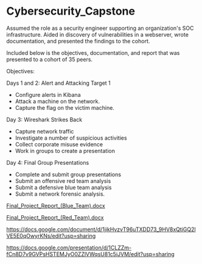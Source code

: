 # Cybersecurity_Capstone
Assumed the role as a security engineer supporting an organization's SOC infrastructure. Aided in discovery of vulnerabilities in a webserver, wrote documentation, and presented the findings to the cohort.

Included below is the objectives, documentation, and report that was presented to a cohort of 35 peers.

Objectives:

Days 1 and 2: Alert and Attacking Target 1

- Configure alerts in Kibana
- Attack a machine on the network.
- Capture the flag on the victim machine.



Day 3: Wireshark Strikes Back

- Capture network traffic
- Investigate a number of suspicious activities
- Collect corporate misuse evidence
- Work in groups to create a presentation



Day 4: Final Group Presentations

- Complete and submit group presentations
- Submit an offensive red team analysis
- Submit a defensive blue team analysis
- Submit a network forensic analysis.

[Final_Project_Report_(Blue_Team).docx](https://github.com/GGlasco21/Cybersecurity_Capstone/files/7620758/Final_Project_Report_.Blue_Team.docx)

[Final_Project_Report_(Red_Team).docx](https://github.com/GGlasco21/Cybersecurity_Capstone/files/7620761/Final_Project_Report_.Red_Team.docx)

https://docs.google.com/document/d/1jikHvzvT96uTXDD73_9HV8xQtiGQ2lVE5E0qOwyrKNs/edit?usp=sharing

https://docs.google.com/presentation/d/1CLZZm-fCn8D7v9GVPsHSTEMJyO0ZZlVWqsU81c5iJVM/edit?usp=sharing

